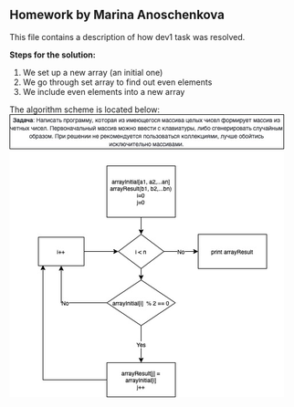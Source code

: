 ## Homework by Marina Anoschenkova

This file contains a description of how dev1 task was resolved.

**Steps for the solution:**
1. We set up a new array (an initial one)
2. We go through set array to find out even elements
3. We include even elements into a new array

The algorithm scheme is located below:
![Algorithm](Algorithm.jpg)